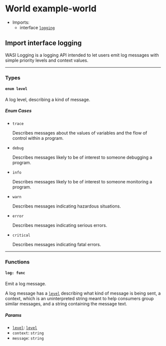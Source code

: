 <h1><a name="example_world">World example-world</a></h1>
<ul>
<li>Imports:
<ul>
<li>interface <a href="#logging"><code>logging</code></a></li>
</ul>
</li>
</ul>
<h2><a name="logging">Import interface logging</a></h2>
<p>WASI Logging is a logging API intended to let users emit log messages with
simple priority levels and context values.</p>
<hr />
<h3>Types</h3>
<h4><a name="level"><code>enum level</code></a></h4>
<p>A log level, describing a kind of message.</p>
<h5>Enum Cases</h5>
<ul>
<li>
<p><a name="level.trace"><code>trace</code></a></p>
<p>Describes messages about the values of variables and the flow of
control within a program.
</li>
<li>
<p><a name="level.debug"><code>debug</code></a></p>
<p>Describes messages likely to be of interest to someone debugging a
program.
</li>
<li>
<p><a name="level.info"><code>info</code></a></p>
<p>Describes messages likely to be of interest to someone monitoring a
program.
</li>
<li>
<p><a name="level.warn"><code>warn</code></a></p>
<p>Describes messages indicating hazardous situations.
</li>
<li>
<p><a name="level.error"><code>error</code></a></p>
<p>Describes messages indicating serious errors.
</li>
<li>
<p><a name="level.critical"><code>critical</code></a></p>
<p>Describes messages indicating fatal errors.
</li>
</ul>
<hr />
<h3>Functions</h3>
<h4><a name="log"><code>log: func</code></a></h4>
<p>Emit a log message.</p>
<p>A log message has a <a href="#level"><code>level</code></a> describing what kind of message is being
sent, a context, which is an uninterpreted string meant to help
consumers group similar messages, and a string containing the message
text.</p>
<h5>Params</h5>
<ul>
<li><a name="log.level"><a href="#level"><code>level</code></a></a>: <a href="#level"><a href="#level"><code>level</code></a></a></li>
<li><a name="log.context"><code>context</code></a>: <code>string</code></li>
<li><a name="log.message"><code>message</code></a>: <code>string</code></li>
</ul>
